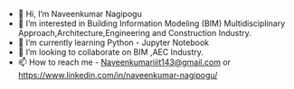 - 👋 Hi, I’m Naveenkumar Nagipogu
- 👀 I’m interested in Building Information Modeling (BIM) Multidisciplinary Approach,Architecture,Engineering and Construction Industry.
- 🌱 I’m currently learning Python - Jupyter Notebook
- 💞️ I’m looking to collaborate on BIM ,AEC Industry.
- 📫 How to reach me - Naveenkumariiit143@gmail.com or https://www.linkedin.com/in/naveenkumar-nagipogu/

<!---
Naveenkumar1143/Naveenkumar1143 is a ✨ special ✨ repository because its `README.md` (this file) appears on your GitHub profile.
You can click the Preview link to take a look at your changes.
--->
